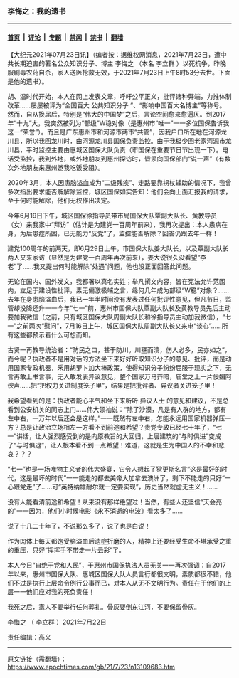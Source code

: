 ### 李悔之：我的遗书

---

#### [首页](../../../..?n13109683) &nbsp;|&nbsp; [评论](../../../../../epoch-comment?n13109683) &nbsp;|&nbsp; [专题](../../../../../epoch-special?n13109683) &nbsp;|&nbsp; [禁闻](../../../../../epoch-news?n13109683) &nbsp;|&nbsp; [禁书](../../../../../books?n13109683) &nbsp;|&nbsp; [翻墙](https://github.com/gfw-breaker/nogfw/blob/master/README.md?n13109683)


<div class="post_content" id="artbody" itemprop="articleBody">
 <!-- article content begin -->
 <p>
  【大纪元2021年07月23日讯】（编者按：据维权网消息，2021年7月23日，遭中共长期迫害的著名公众知识分子、博主
  <ok href="https://www.epochtimes.com/gb/tag/%E6%9D%8E%E6%82%94%E4%B9%8B.html">
   李悔之
  </ok>
  （本名
  <ok href="https://www.epochtimes.com/gb/tag/%E6%9D%8E%E7%AB%8B%E7%BE%A4.html">
   李立群
  </ok>
  ）以死抗争，昨晚服剧毒农药自杀，家人送医抢救无效，于2021年7月23日上午8时53分去世。下面是他的遗书）。
 </p>
 <p>
  胡、温时代开始，本人在网上发表文章，呼吁公平正义，批评诸种弊端，力推体制改革……屡屡被评为“全国百大
  <ok href="https://www.epochtimes.com/gb/tag/%E5%85%AC%E5%85%B1%E7%9F%A5%E8%AF%86%E5%88%86%E5%AD%90.html">
   公共知识分子
  </ok>
  ”、“影响中国百大名博主”等称号。然而，自从换届后，特别是“伟大的中国梦”之后，言论空间愈来愈逼仄。到2017年“十九”大，我突然被列为“部级”W稳对像（是惠州市“唯一”一一多位国保告诉我这一“荣誉”）。而且是广东惠州市和河源市两市“共管”，因我户口所在地在河源龙川县，所以我回龙川时，由河源龙川县国保负责监控。由于我极少回老家河源市龙川县，平时监控主要由惠城区国保大队负责（市国保在重要节日节出现一下）。电话受监控，我到外地，或外地朋友到惠州探访时，皆须向国保部门“说一声”（有数次外地朋友来惠州邀我吃饭受阻）。
 </p>
 <p>
  2020年3月，本人因患脑溢血成为“二级残疾”、走路要靠拐杖辅助的情况下，我曾多次指出要求能否解解除监控，城区国保如实告知：他们会向上面汇报我的请求，至于何时能解除，他们无权作出决定。
 </p>
 <p>
  今年6月19日下午，城区国保徐指导员带市局国保大队覃副大队长、黄教导员（女）来我家中“拜访”（估计是为建党一百周年前来），我再次提出：本人患病在身，为后患症所困，已无能力“反党”了，监控能否解除？回答仍跟去年一样！
 </p>
 <p>
  建党100周年的前两天，即6月29日上午，市国保大队姜大队长，以及覃副大队长两人又来家访（显然是为建党一百周年再次前来），姜大说很久没看望“李老”了……我又提出何时能解除“处遇”问题，他也没正面回答此问题。
 </p>
 <p>
  无论在国内、国外发文，我都署以真名实姓；举凡撰文内容，皆在宪法允许范围内，立足于建设性批评，素无偏激极端之言，缘何几年成为部级“W稳”对象？……去年在身患脑溢血后，我已一年半时间没有发表过任何批评性意见，但凡节日，监管却没降还升一一今年“七一”前，惠州市国保大队覃副大队长及黄教导员先后主动要加我微信（之前，只有城区国保大队周副大队长和徐指导员主动加我微信），“七一”之前两次“慰问”，7月16日上午，城区国保大队周副大队长又来电“谈心”……所有这些都预示着什么可想而知。
 </p>
 <p>
  古贤一再教导统治者：“防民之口，甚于防川。川壅而溃，伤人必多，民亦如之”，而今呢？执政者不是用对话的方法坐下来好好听取知识分子的意见、批评，而是动用国家专政机器，釆用胡萝卜加大棒政策，使得知识分子纷纷屈服于现实之下，无言再敢上书言事，无人敢发表异议意见，整个国家万马齐暗，庙堂之上一片佞媚阿谀声……把“把权力关进制度笼子里”，结果是把批评者、异议者关进笼子里！
 </p>
 <p>
  我希望看到的是：执政者能心平气和坐下来听听
  <ok href="https://www.epochtimes.com/gb/tag/%E5%BC%82%E8%AE%AE%E4%BA%BA%E5%A3%AB.html">
   异议人士
  </ok>
  的意见和建议，不是总看到公安机关的同志上门……伟大领袖说：“除了沙漠，凡是有人群的地方，都有左中右，一万年以后还会是这样。”一一既然有左中右，怎能永远用国家机器弹压一方？总是让政治立场相左一方看不到前途和希望？贵党专政已经七十年了，“七一”讲话，让人强烈感受到的是向原教旨的大回归，上层建筑的“与时俱进”变成了“与时俱退”，让人根本看不到一点希望！难道，这就是生为中国人的不幸和悲哀？？？
 </p>
 <p>
  “七一”也是一场唯物主义者的伟大盛宴，它令人想起了狄更斯名言“这是最好的时代，这是最坏的时代”一一能走的都去美帝大加拿去澳洲了，剩下不能走的只好“一心跟党走”了……可“英特纳雄耐尔就一定要实现”，历史当然就虚无主义！……
 </p>
 <p>
  没有人能看清前途和希望！从来没有那样绝望过！当然，有些人还坚信“天会亮的”一一因为，他们小时候电影《永不消逝的电波》看太多了……
 </p>
 <p>
  说了十几二十年了，不说那么多了，说了也是白说！
 </p>
 <p>
  作为肉体上每天都饱受脑溢血后遗症折磨的人，精神上还要经受生命不堪承受之重的重压，只好“挥挥手不带走一片云彩”了。
 </p>
 <p>
  本人今日“自绝于党和人民”，于惠州市囯保执法人员无关一一再次强调：自2017年以来，惠州市国保大队、惠城区国保大队人员言行都很文明，素质都很不错，他们不过是执行上层命令例行公事而已，对本人从无不文明行为。责任在于他们的上层一一他们应对我的死负责任！
 </p>
 <p>
  我死之后，家人不要举行任何葬礼。骨灰要倒东江河，不要保留骨灰。
 </p>
 <p>
  <ok href="https://www.epochtimes.com/gb/tag/%E6%9D%8E%E6%82%94%E4%B9%8B.html">
   李悔之
  </ok>
  （
  <ok href="https://www.epochtimes.com/gb/tag/%E6%9D%8E%E7%AB%8B%E7%BE%A4.html">
   李立群
  </ok>
  ）2021年7月22日
 </p>
 <p>
  责任编辑：高义
 </p>
 <p>
 </p>
 <!-- article content end -->
 <div id="below_article_ad">
 </div>
</div>


---

原文链接（需翻墙）：https://www.epochtimes.com/gb/21/7/23/n13109683.htm